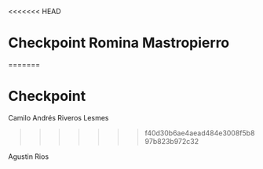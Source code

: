 <<<<<<< HEAD
# Checkpoint Romina Mastropierro
=======
# Checkpoint

Camilo Andrés Riveros Lesmes
>>>>>>> f40d30b6ae4aead484e3008f5b897b823b972c32

Agustin Rios 
